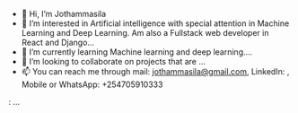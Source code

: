 - 👋 Hi, I’m Jothammasila
- 👀 I’m interested in Artificial intelligence with special attention in Machine Learning and Deep Learning. Am also a Fullstack web developer in React and Django...
- 🌱 I’m currently learning Machine learning and deep learning....
- 💞️ I’m looking to collaborate on projects that are ...
- 📫 You can reach me through mail: jothammasila@gmail.com, LinkedIn: , Mobile or WhatsApp: +254705910333

:  ...

<!---
Jothammasila/Jothammasila is a ✨ special ✨ repository because its `README.md` (this file) appears on your GitHub profile.
You can click the Preview link to take a look at your changes.
--->
